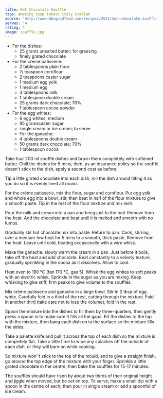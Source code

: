 ```yaml
---
title: Hot Chocolate Soufflé
tags: amazing soup tomato italy italian
source: 'http://www.bbcgoodfood.com/recipes/2922/hot-chocolate-souffl-'
serves: '4'
rating: 4
image: souffle.jpg
---
```

* For the dishes:
  * 25 grams unsalted butter; for greasing
  * finely grated chocolate
* For the creme patisserie:
  * 2 tablespoons plain flour
  * ½ teaspoon cornflour
  * 2 teaspoons caster sugar
  * 1 medium egg yolk
  * 1 medium egg
  * 4 tablespoons milk
  * 1 tablespoon double cream
  * 25 grams dark chocolate; 70%
  * 1 tablespoon cocoa powder
* For the egg whites:
  * 6 egg whites; medium
  * 85 gramscaster sugar
  * single cream or ice cream; to serve
  * For the ganache:
  * 4 tablespoons double cream
  * 50 grams dark chocolate; 70%
  * 1 tablespoon cocoa

Take four 200 ml soufflé dishes and brush them completely with softened butter. Chill the dishes for 5 mins, then, as an insurance policy so the soufflé doesn't stick to the dish, apply a second coat as before.

Tip a little grated chocolate into each dish, roll the dish around tilting it as you do so it is evenly lined all round.

For the crème patisserie, mix the flour, sugar and cornflour. Put egg yolk and whole egg into a bowl, stir, then beat in half of the flour mixture to give a smooth paste. Tip in the rest of the flour mixture and mix well.

Pour the milk and cream into a pan and bring just to the boil. Remove from the heat. Add the chocolate and beat until it is melted and smooth with no lumps.

Gradually stir hot chocolate mix into paste. Return to pan. Cook, stirring, over a medium-low heat for 5 mins to a smooth, thick paste. Remove from the heat. Leave until cold, beating occasionally with a wire whisk.

Make the ganache: slowly warm the cream in a pan. Just before it boils, take off the heat and add chocolate. Beat constantly to a velvety texture, gradually sprinkling in the cocoa as it dissolves. Allow to cool.

Heat oven to 190 °C (fan 170 °C, gas 5). Whisk the egg whites to soft peaks with an electric whisk. Sprinkle in the sugar as you are mixing. Keep whisking to give stiff, firm peaks to give volume to the soufflés.

Mix crème patisserie and ganache in a large bowl. Stir in 2 tbsp of egg white. Carefully fold in a third of the rest, cutting through the mixture. Fold in another third (take care not to lose the volume); fold in the rest.

Spoon the mixture into the dishes to fill them by three-quarters, then gently press a spoon in to make sure it fills all the gaps. Fill the dishes to the top with the mixture, then bang each dish on to the surface so the mixture fills the sides.

Take a palette knife and pull it across the top of each dish so the mixture is completely flat. Take a little time to wipe any splashes off the outside of each dish, or they will burn on while cooking.

So mixture won''t stick to the top of the mould, and to give a straight finish, go around the top edge of the mixture with your finger. Sprinkle a little grated chocolate in the centre, then bake the soufflés for 15-17 minutes.

The soufflés should have risen by about two thirds of their original height and jiggle when moved, but be set on top. To serve, make a small dip with a spoon in the centre of each, then pour in single cream or add a spoonful of ice cream.
